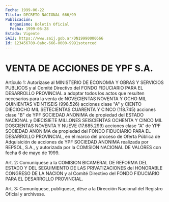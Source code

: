 ```yaml
---
Fecha: 1999-06-22
Título: DECRETO NACIONAL 666/99
Publicación:
  Organismo: Boletín Oficial
  Fecha: 1999-06-28
Estado: Vigente
SAIJ: https://www.saij.gob.ar/DN19990000666
Id: 123456789-0abc-666-0000-9991soterced
---
```

# VENTA DE ACCIONES DE YPF S.A.

<a id="1"></a>
Artículo  1: Autorízase al  MINISTERIO  DE  ECONOMIA  Y  OBRAS  Y SERVICIOS PUBLICOS  y al Comité Directivo del FONDO FIDUCIARIO PARA EL DESARROLLO PROVINCIAL  a  adoptar  todos  los actos que resulten necesarios  para  la  venta  de  NOVECIENTAS  NOVENTA  Y  OCHO  MIL QUINIENTAS  VEINTISEIS  (998.526)  acciones  clase   "A"  y  CIENTO DIECIOCHO MIL SETECIENTAS CUARENTA Y CINCO (118.745) acciones clase "B"  de  YPF  SOCIEDAD  ANONIMA de propiedad del ESTADO NACIONAL  y DIECISIETE MILLONES SEISCIENTAS  OCHENTA  Y  CINCO  MIL  DOSCIENTAS NOVENTA  Y  NUEVE  (17.685.299)  acciones clase "A" de YPF SOCIEDAD ANONIMA  de  propiedad  del  FONDO FIDUCIARIO  PARA  EL  DESARROLLO PROVINCIAL, en el marco del proceso de Oferta Pública de Adquisición  de  acciones de YPF  SOCIEDAD  ANONIMA  realizada  por REPSOL, S.A., y autorizada  por la COMISION NACIONAL DE VALORES con fecha 6 de mayo de 1999.

<a id="2"></a>
Art. 2: Comuníquese a la COMISION  BICAMERAL DE REFORMA DEL ESTADO Y DEL SEGUIMIENTO DE LAS PRIVATIZACIONES  del HONORABLE CONGRESO DE LA  NACION  y  al  Comité  Directivo del FONDO FIDUCIARIO  PARA  EL DESARROLLO PROVINCIAL.

<a id="3"></a>
Art. 3: Comuníquese, publíquese, dése a la Dirección Nacional del Registro Oficial y archívese.